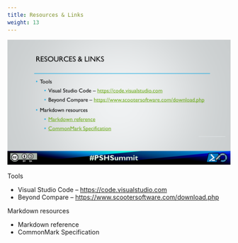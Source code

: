```yaml
---
title: Resources & Links
weight: 13
---
```

<!-- markdownlint-disable MD041 -->
![Resources & Links](./Slide13.PNG)

Tools

- Visual Studio Code – https://code.visualstudio.com
- Beyond Compare – https://www.scootersoftware.com/download.php

Markdown resources

- Markdown reference
- CommonMark Specification
